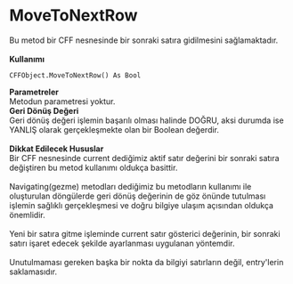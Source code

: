 # MoveToNextRow

Bu metod bir CFF nesnesinde bir sonraki satıra gidilmesini sağlamaktadır.\
\
**Kullanımı**

```
CFFObject.MoveToNextRow() As Bool
```

**Parametreler**\
Metodun parametresi yoktur.\
**Geri Dönüş Değeri**\
Geri dönüş değeri işlemin başarılı olması halinde DOĞRU, aksi durumda ise YANLIŞ olarak gerçekleşmekte olan bir Boolean değerdir.\
\
**Dikkat Edilecek Hususlar**\
Bir CFF nesnesinde current dediğimiz aktif satır değerini bir sonraki satıra değiştiren bu metod kullanımı oldukça basittir.\
\
Navigating(gezme) metodları dediğimiz bu metodların kullanımı ile oluşturulan döngülerde geri dönüş değerinin de göz önünde tutulması işlemin sağlıklı gerçekleşmesi ve doğru bilgiye ulaşım açısından oldukça önemlidir.\
\
Yeni bir satıra gitme işleminde current satır gösterici değerinin, bir sonraki satırı işaret edecek şekilde ayarlanması uygulanan yöntemdir.\
\
Unutulmaması gereken başka bir nokta da bilgiyi satırların değil, entry'lerin saklamasıdır.
